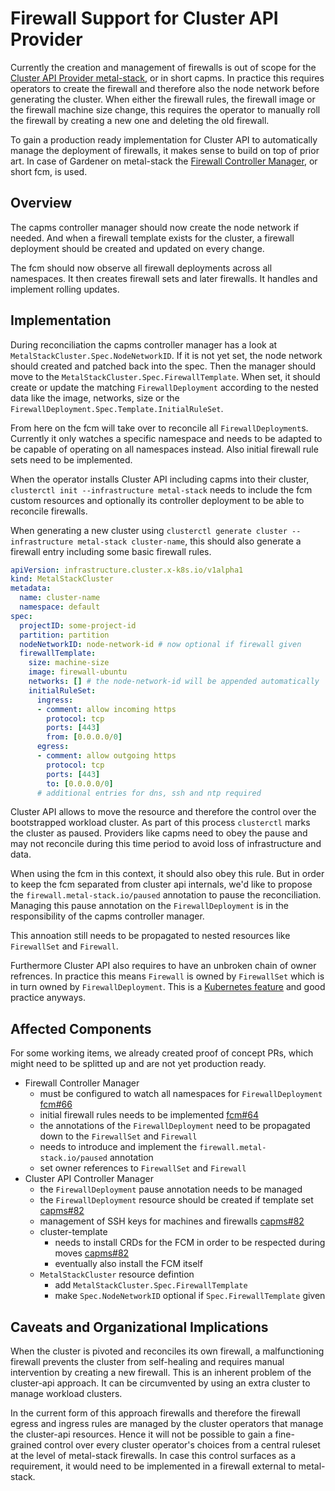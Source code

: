 # Firewall Support for Cluster API Provider

Currently the creation and management of firewalls is out of scope for the [Cluster API Provider metal-stack](https://github.com/metal-stack/cluster-api-provider-metal-stack), or in short capms. In practice this requires operators to create the firewall and therefore also the node network before generating the cluster.
When either the firewall rules, the firewall image or the firewall machine size change, this requires the operator to manually roll the firewall by creating a new one and deleting the old firewall. 

To gain a production ready implementation for Cluster API to automatically manage the deployment of firewalls, it makes sense to build on top of prior art.
In case of Gardener on metal-stack the [Firewall Controller Manager](https://github.com/metal-stack/firewall-controller-manager), or short fcm, is used. 

## Overview

The capms controller manager should now create the node network if needed. And when a firewall template exists for the cluster, a firewall deployment should be created and updated on every change.

The fcm should now observe all firewall deployments across all namespaces. It then creates firewall sets and later firewalls. It handles and implement rolling updates.

## Implementation

During reconciliation the capms controller manager has a look at `MetalStackCluster.Spec.NodeNetworkID`. If it is not yet set, the node network should created and patched back into the spec. Then the manager should move to the `MetalStackCluster.Spec.FirewallTemplate`. When set, it should create or update the matching `FirewallDeployment` according to the nested data like the image, networks, size or the `FirewallDeployment.Spec.Template.InitialRuleSet`.

From here on the fcm will take over to reconcile all `FirewallDeployment`s. Currently it only watches a specific namespace and needs to be adapted to be capable of operating on all namespaces instead. Also initial firewall rule sets need to be implemented.

When the operator installs Cluster API including capms into their cluster, `clusterctl init --infrastructure metal-stack` needs to include the fcm custom resources and optionally its controller deployment to be able to reconcile firewalls.

When generating a new cluster using `clusterctl generate cluster --infrastructure metal-stack cluster-name`, this should also generate a firewall entry including some basic firewall rules.

```yaml
apiVersion: infrastructure.cluster.x-k8s.io/v1alpha1
kind: MetalStackCluster
metadata:
  name: cluster-name
  namespace: default
spec:
  projectID: some-project-id
  partition: partition
  nodeNetworkID: node-network-id # now optional if firewall given
  firewallTemplate:
    size: machine-size
    image: firewall-ubuntu
    networks: [] # the node-network-id will be appended automatically
    initialRuleSet:
      ingress:
      - comment: allow incoming https
        protocol: tcp
        ports: [443]
        from: [0.0.0.0/0]
      egress:
      - comment: allow outgoing https
        protocol: tcp
        ports: [443]
        to: [0.0.0.0/0]
      # additional entries for dns, ssh and ntp required
```

Cluster API allows to move the resource and therefore the control over the bootstrapped workload cluster. As part of this process `clusterctl` marks the cluster as paused. Providers like capms need to obey the pause and may not reconcile during this time period to avoid loss of infrastructure and data.

When using the fcm in this context, it should also obey this rule. But in order to keep the fcm separated from cluster api internals, we'd like to propose the `firewall.metal-stack.io/paused` annotation to pause the reconciliation. Managing this pause annotation on the `FirewallDeployment` is in the responsibility of the capms controller manager.

This annoation still needs to be propagated to nested resources like `FirewallSet` and `Firewall`.

Furthermore Cluster API also requires to have an unbroken chain of owner refrences. In practice this means `Firewall` is owned by `FirewallSet` which is in turn owned by `FirewallDeployment`. This is a [Kubernetes feature](https://kubernetes.io/docs/concepts/overview/working-with-objects/owners-dependents/) and good practice anyways.

## Affected Components

For some working items, we already created proof of concept PRs, which might need to be splitted up and are not yet production ready.

- Firewall Controller Manager
  - must be configured to watch all namespaces for `FirewallDeployment` [fcm#66](https://github.com/metal-stack/firewall-controller-manager/pull/66)
  - initial firewall rules needs to be implemented [fcm#64](https://github.com/metal-stack/firewall-controller-manager/pull/64)
  - the annotations of the `FirewallDeployment` need to be propagated down to the `FirewallSet` and `Firewall`
  - needs to introduce and implement the `firewall.metal-stack.io/paused` annotation
  - set owner references to `FirewallSet` and `Firewall`
- Cluster API Controller Manager
  - the `FirewallDeployment` pause annotation needs to be managed
  - the `FirewallDeployment` resource should be created if template set [capms#82](https://github.com/metal-stack/cluster-api-provider-metal-stack/pull/82)
  - management of SSH keys for machines and firewalls [capms#82](https://github.com/metal-stack/cluster-api-provider-metal-stack/pull/82)
  - cluster-template
    - needs to install CRDs for the FCM in order to be respected during moves [capms#82](https://github.com/metal-stack/cluster-api-provider-metal-stack/pull/82)
    - eventually also install the FCM itself
  - `MetalStackCluster` resource defintion
    - add `MetalStackCluster.Spec.FirewallTemplate`
    - make `Spec.NodeNetworkID` optional if `Spec.FirewallTemplate` given

## Caveats and Organizational Implications

When the cluster is pivoted and reconciles its own firewall, a malfunctioning firewall prevents the cluster from self-healing and requires manual intervention by creating a new firewall. This is an inherent problem of the cluster-api approach. It can be circumvented by using an extra cluster to manage workload clusters.

In the current form of this approach firewalls and therefore the firewall egress and ingress rules are managed by the cluster operators that manage the cluster-api resources.
Hence it will not be possible to gain a fine-grained control over every cluster operator's choices from a central ruleset at the level of metal-stack firewalls.
In case this control surfaces as a requirement, it would need to be implemented in a firewall external to metal-stack.
